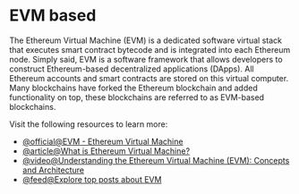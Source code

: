 # EVM based

The Ethereum Virtual Machine (EVM) is a dedicated software virtual stack that executes smart contract bytecode and is integrated into each Ethereum node. Simply said, EVM is a software framework that allows developers to construct Ethereum-based decentralized applications (DApps). All Ethereum accounts and smart contracts are stored on this virtual computer. Many blockchains have forked the Ethereum blockchain and added functionality on top, these blockchains are referred to as EVM-based blockchains.

Visit the following resources to learn more:

- [@official@EVM - Ethereum Virtual Machine](https://ethereum.org/en/developers/docs/evm/)
- [@article@What is Ethereum Virtual Machine?](https://astrodev.hashnode.dev/blockchain-ethereum-evm)
- [@video@Understanding the Ethereum Virtual Machine (EVM): Concepts and Architecture](https://www.youtube.com/watch?v=kCswGz9naZg)
- [@feed@Explore top posts about EVM](https://app.daily.dev/tags/evm?ref=roadmapsh)
